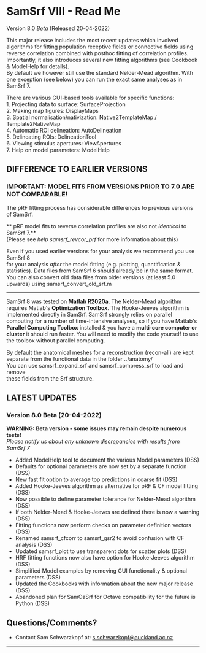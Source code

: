 # SamSrf VIII - Read Me
Version 8.0 *Beta* (Released 20-04-2022)

This major release includes the most recent updates which involved algorithms for 
fitting population receptive fields or connective fields using reverse correlation 
combined with posthoc fitting of correlation profiles. Importantly, it also introduces 
several new fitting algorithms (see Cookbook & ModelHelp for details).  
By default we however still use the standard Nelder-Mead algorithm. With one exception 
(see below) you can run the exact same analyses as in SamSrf 7.

There are various GUI-based tools available for specific functions:  
    1. Projecting data to surface:              SurfaceProjection  
    2. Making map figures:                      DisplayMaps  
    3. Spatial normalisation/nativization:      Native2TemplateMap / Template2NativeMap  
	4. Automatic ROI delineation:               AutoDelineation  
    5. Delineating ROIs:                        DelineationTool  
    6. Viewing stimulus apertures:              ViewApertures  
	7. Help on model parameters:                ModelHelp  

## DIFFERENCE TO EARLIER VERSIONS

### IMPORTANT: MODEL FITS FROM VERSIONS PRIOR TO 7.0 ARE NOT COMPARABLE!  
The pRF fitting process has considerable differences to previous versions of SamSrf.  

** pRF model fits to reverse correlation profiles are also not *identical* to SamSrf 7.**  
(Please see *help samsrf_revcor_prf* for more information about this)  

Even if you used earlier versions for your analysis we recommend you use SamSrf 8  
for your analysis *after* the model fitting (e.g. plotting, quantification & statistics). 
Data files from SamSrf 6 should already be in the same format. You can also convert old 
data files from older versions (at least 5.0 upwards) using samsrf_convert_old_srf.m   

------

SamSrf 8 was tested on **Matlab R2020a**. The Nelder-Mead algorithm requires Matlab's 
**Optimization Toolbox**. The Hooke-Jeeves algorithm is implemented directly in SamSrf.
SamSrf strongly relies on parallel computing for a number of time-intensive analyses, 
so if you have Matlab's **Parallel Computing Toolbox** installed & you have a 
**multi-core computer or cluster** it should run faster. You will need to modify 
the code yourself to use the toolbox without parallel computing.    
 
By default the anatomical meshes for a reconstruction (recon-all) are kept  
separate from the functional data in the folder ../anatomy/  
You can use samsrf_expand_srf and samsrf_compress_srf to load and remove  
these fields from the Srf structure.  

## LATEST UPDATES 

### Version 8.0 Beta (20-04-2022)  
**WARNING: Beta version - some issues may remain despite numerous tests!**  
*Please notify us about any unknown discrepancies with results from SamSrf 7*  
- Added ModelHelp tool to document the various Model parameters (DSS)  
- Defaults for optional parameters are now set by a separate function (DSS)  
- New fast fit option to average top predictions in coarse fit (DSS)  
- Added Hooke-Jeeves algorithm as alternative for pRF & CF model fitting (DSS)  
- Now possible to define parameter tolerance for Nelder-Mead algorithm (DSS)  
- If both Nelder-Mead & Hooke-Jeeves are defined there is now a warning (DSS)  
- Fitting functions now perform checks on parameter definition vectors (DSS)  
- Renamed samsrf_cfcorr to samsrf_gsr2 to avoid confusion with CF analysis (DSS)
- Updated samsrf_plot to use transparent dots for scatter plots (DSS)  
- HRF fitting functions now also have option for Hooke-Jeeves algorithm (DSS)  
- Simplified Model examples by removing GUI functionality & optional parameters (DSS)  
- Updated the Cookbooks with information about the new major release (DSS)  
- Abandoned plan for SamOaSrf for Octave compatibility for the future is Python (DSS)  

## Questions/Comments?
* Contact Sam Schwarzkopf at: s.schwarzkopf@auckland.ac.nz

------
